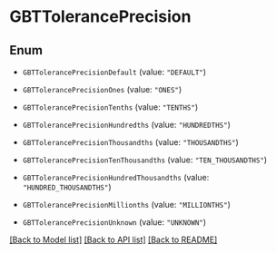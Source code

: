 # GBTTolerancePrecision

## Enum


* `GBTTolerancePrecisionDefault` (value: `"DEFAULT"`)

* `GBTTolerancePrecisionOnes` (value: `"ONES"`)

* `GBTTolerancePrecisionTenths` (value: `"TENTHS"`)

* `GBTTolerancePrecisionHundredths` (value: `"HUNDREDTHS"`)

* `GBTTolerancePrecisionThousandths` (value: `"THOUSANDTHS"`)

* `GBTTolerancePrecisionTenThousandths` (value: `"TEN_THOUSANDTHS"`)

* `GBTTolerancePrecisionHundredThousandths` (value: `"HUNDRED_THOUSANDTHS"`)

* `GBTTolerancePrecisionMillionths` (value: `"MILLIONTHS"`)

* `GBTTolerancePrecisionUnknown` (value: `"UNKNOWN"`)


[[Back to Model list]](../README.md#documentation-for-models) [[Back to API list]](../README.md#documentation-for-api-endpoints) [[Back to README]](../README.md)


